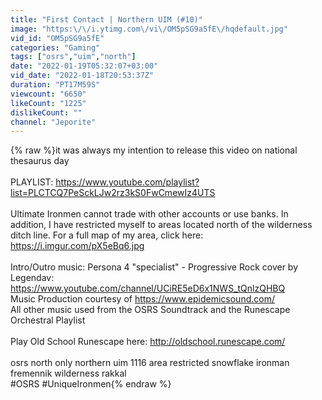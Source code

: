 ```yaml
---
title: "First Contact | Northern UIM (#10)"
image: "https:\/\/i.ytimg.com\/vi\/OM5pSG9a5fE\/hqdefault.jpg"
vid_id: "OM5pSG9a5fE"
categories: "Gaming"
tags: ["osrs","uim","north"]
date: "2022-01-19T05:32:07+03:00"
vid_date: "2022-01-18T20:53:37Z"
duration: "PT17M59S"
viewcount: "6650"
likeCount: "1225"
dislikeCount: ""
channel: "Jeporite"
---
```

{% raw %}it was always my intention to release this video on national thesaurus day<br /><br />PLAYLIST: <a rel="nofollow" target="blank" href="https://www.youtube.com/playlist?list=PLCTCQ7PeSckLJw2rz3kS0FwCmewIz4UTS">https://www.youtube.com/playlist?list=PLCTCQ7PeSckLJw2rz3kS0FwCmewIz4UTS</a><br /><br />Ultimate Ironmen cannot trade with other accounts or use banks.  In addition, I have restricted myself to areas located north of the wilderness ditch line.  For a full map of my area, click here: <a rel="nofollow" target="blank" href="https://i.imgur.com/pX5eBq6.jpg">https://i.imgur.com/pX5eBq6.jpg</a><br /><br />Intro/Outro music: Persona 4 &quot;specialist&quot; - Progressive Rock cover by Legendav: <a rel="nofollow" target="blank" href="https://www.youtube.com/channel/UCiRE5eD6x1NWS_tQnlzQHBQ">https://www.youtube.com/channel/UCiRE5eD6x1NWS_tQnlzQHBQ</a><br />Music Production courtesy of <a rel="nofollow" target="blank" href="https://www.epidemicsound.com/">https://www.epidemicsound.com/</a><br />All other music used from the OSRS Soundtrack and the Runescape Orchestral Playlist<br /><br />Play Old School Runescape here: <a rel="nofollow" target="blank" href="http://oldschool.runescape.com/">http://oldschool.runescape.com/</a><br /><br />osrs north only northern uim 1116 area restricted snowflake ironman fremennik wilderness rakkal<br />#OSRS #UniqueIronmen{% endraw %}
